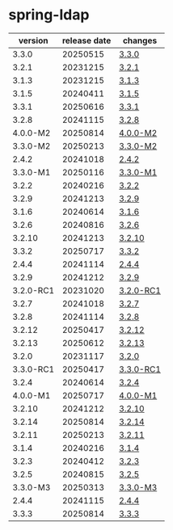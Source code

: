 # spring-ldap	


|version|release date|changes|
|---|---|---|
|3.3.0|20250515|[3.3.0](./3.3.0-20250515.md)|
|3.2.1|20231215|[3.2.1](./3.2.1-20231215.md)|
|3.1.3|20231215|[3.1.3](./3.1.3-20231215.md)|
|3.1.5|20240411|[3.1.5](./3.1.5-20240411.md)|
|3.3.1|20250616|[3.3.1](./3.3.1-20250616.md)|
|3.2.8|20241115|[3.2.8](./3.2.8-20241115.md)|
|4.0.0-M2|20250814|[4.0.0-M2](./4.0.0-M2-20250814.md)|
|3.3.0-M2|20250213|[3.3.0-M2](./3.3.0-M2-20250213.md)|
|2.4.2|20241018|[2.4.2](./2.4.2-20241018.md)|
|3.3.0-M1|20250116|[3.3.0-M1](./3.3.0-M1-20250116.md)|
|3.2.2|20240216|[3.2.2](./3.2.2-20240216.md)|
|3.2.9|20241213|[3.2.9](./3.2.9-20241213.md)|
|3.1.6|20240614|[3.1.6](./3.1.6-20240614.md)|
|3.2.6|20240816|[3.2.6](./3.2.6-20240816.md)|
|3.2.10|20241213|[3.2.10](./3.2.10-20241213.md)|
|3.3.2|20250717|[3.3.2](./3.3.2-20250717.md)|
|2.4.4|20241114|[2.4.4](./2.4.4-20241114.md)|
|3.2.9|20241212|[3.2.9](./3.2.9-20241212.md)|
|3.2.0-RC1|20231020|[3.2.0-RC1](./3.2.0-RC1-20231020.md)|
|3.2.7|20241018|[3.2.7](./3.2.7-20241018.md)|
|3.2.8|20241114|[3.2.8](./3.2.8-20241114.md)|
|3.2.12|20250417|[3.2.12](./3.2.12-20250417.md)|
|3.2.13|20250612|[3.2.13](./3.2.13-20250612.md)|
|3.2.0|20231117|[3.2.0](./3.2.0-20231117.md)|
|3.3.0-RC1|20250417|[3.3.0-RC1](./3.3.0-RC1-20250417.md)|
|3.2.4|20240614|[3.2.4](./3.2.4-20240614.md)|
|4.0.0-M1|20250717|[4.0.0-M1](./4.0.0-M1-20250717.md)|
|3.2.10|20241212|[3.2.10](./3.2.10-20241212.md)|
|3.2.14|20250814|[3.2.14](./3.2.14-20250814.md)|
|3.2.11|20250213|[3.2.11](./3.2.11-20250213.md)|
|3.1.4|20240216|[3.1.4](./3.1.4-20240216.md)|
|3.2.3|20240412|[3.2.3](./3.2.3-20240412.md)|
|3.2.5|20240815|[3.2.5](./3.2.5-20240815.md)|
|3.3.0-M3|20250313|[3.3.0-M3](./3.3.0-M3-20250313.md)|
|2.4.4|20241115|[2.4.4](./2.4.4-20241115.md)|
|3.3.3|20250814|[3.3.3](./3.3.3-20250814.md)|
